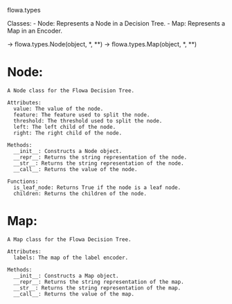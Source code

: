 flowa.types

Classes:
    - Node: Represents a Node in a Decision Tree.
    - Map: Represents a Map in an Encoder.


-> flowa.types.Node(object, *, **)
-> flowa.types.Map(object, *, **)

# Node:
    A Node class for the Flowa Decision Tree.
    
    Attributes:
      value: The value of the node.
      feature: The feature used to split the node.
      threshold: The threshold used to split the node.
      left: The left child of the node.
      right: The right child of the node.
    
    Methods:
      __init__: Constructs a Node object.
      __repr__: Returns the string representation of the node.
      __str__: Returns the string representation of the node.
      __call__: Returns the value of the node.
    
    Functions:
      is_leaf_node: Returns True if the node is a leaf node.
      children: Returns the children of the node.



# Map:
    A Map class for the Flowa Decision Tree.
    
    Attributes:
      labels: The map of the label encoder.
    
    Methods:
      __init__: Constructs a Map object.
      __repr__: Returns the string representation of the map.
      __str__: Returns the string representation of the map.
      __call__: Returns the value of the map.